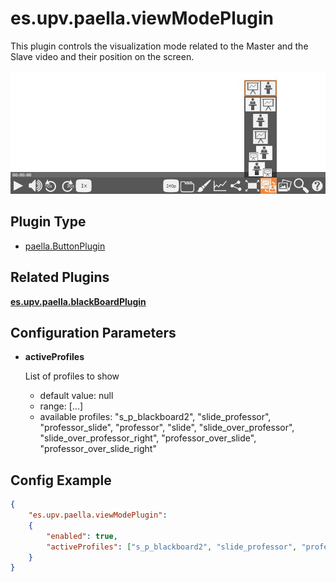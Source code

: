 ---
---

# es.upv.paella.viewModePlugin

This plugin controls the visualization mode related to the Master and the Slave video and their position on the screen.

![](images/viewModePlugin.jpg)

## Plugin Type

* [paella.ButtonPlugin](../../developers/plugin_types.md)

## Related Plugins

[**es.upv.paella.blackBoardPlugin**](es.upv.paella.blackBoardPlugin.md)


## Configuration Parameters

* **activeProfiles**

    List of profiles to show
    - default value: null
    - range: [...]
    - available profiles: "s_p_blackboard2", "slide_professor", "professor_slide", "professor", "slide", "slide_over_professor", "slide_over_professor_right", "professor_over_slide", "professor_over_slide_right"




## Config Example

```json
{
	"es.upv.paella.viewModePlugin": 
	{
		"enabled": true,
		"activeProfiles": ["s_p_blackboard2", "slide_professor", "professor_slide", "professor", "slide", "slide_over_professor", "slide_over_professor_right", "professor_over_slide", "professor_over_slide_right"]
	}
}
```
